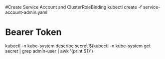 #Create Service Account and ClusterRoleBinding
kubectl create -f service-account-admin.yaml
# Bearer Token
kubectl -n kube-system describe secret $(kubectl -n kube-system get secret | grep admin-user | awk '{print $1}')
